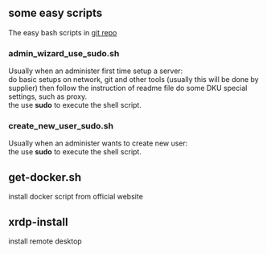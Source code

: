 ## some easy scripts
The easy bash scripts in [git repo](https://github.com/DKU-MP-Zhang-Group/ubuntu_new_user_bash.git)  
### admin_wizard_use_sudo.sh
Usually when an administer first time setup a server:  
do basic setups on network, git and other tools (usually this will be done by supplier)
then follow the instruction of readme file do some DKU special settings, such as proxy.  
the use **sudo** to execute the shell script.  
### create_new_user_sudo.sh
Usually when an administer wants to create new user:  
the use **sudo** to execute the shell script.  
## get-docker.sh
install docker script from official website
## xrdp-install
install remote desktop
